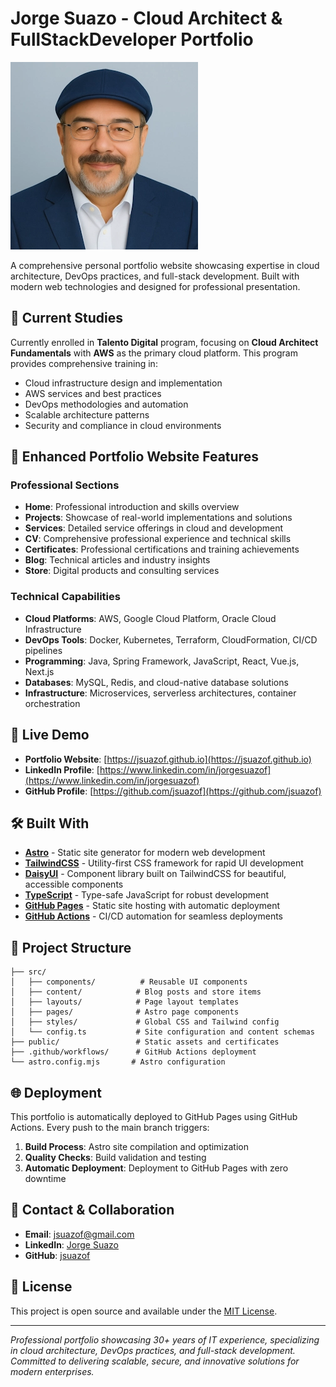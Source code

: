 # Jorge Suazo - Cloud Architect & FullStackDeveloper Portfolio

![Jorge Suazo Portfolio](src/assets/images/profile.webp)

A comprehensive personal portfolio website showcasing expertise in cloud architecture, DevOps practices, and full-stack development. Built with modern web technologies and designed for professional presentation.

## 🌟 Current Studies

Currently enrolled in **Talento Digital** program, focusing on **Cloud Architect Fundamentals** with **AWS** as the primary cloud platform. This program provides comprehensive training in:

- Cloud infrastructure design and implementation
- AWS services and best practices
- DevOps methodologies and automation
- Scalable architecture patterns
- Security and compliance in cloud environments

## 🚀 Enhanced Portfolio Website Features

### Professional Sections
- **Home**: Professional introduction and skills overview
- **Projects**: Showcase of real-world implementations and solutions
- **Services**: Detailed service offerings in cloud and development
- **CV**: Comprehensive professional experience and technical skills
- **Certificates**: Professional certifications and training achievements
- **Blog**: Technical articles and industry insights
- **Store**: Digital products and consulting services

### Technical Capabilities
- **Cloud Platforms**: AWS, Google Cloud Platform, Oracle Cloud Infrastructure
- **DevOps Tools**: Docker, Kubernetes, Terraform, CloudFormation, CI/CD pipelines
- **Programming**: Java, Spring Framework, JavaScript, React, Vue.js, Next.js
- **Databases**: MySQL, Redis, and cloud-native database solutions
- **Infrastructure**: Microservices, serverless architectures, container orchestration

## 🎯 Live Demo

- **Portfolio Website**: [https://jsuazof.github.io](https://jsuazof.github.io)
- **LinkedIn Profile**: [https://www.linkedin.com/in/jorgesuazof](https://www.linkedin.com/in/jorgesuazof)
- **GitHub Profile**: [https://github.com/jsuazof](https://github.com/jsuazof)

## 🛠️ Built With

- **[Astro](https://astro.build)** - Static site generator for modern web development
- **[TailwindCSS](https://tailwindcss.com/)** - Utility-first CSS framework for rapid UI development
- **[DaisyUI](https://daisyui.com/)** - Component library built on TailwindCSS for beautiful, accessible components
- **[TypeScript](https://www.typescriptlang.org/)** - Type-safe JavaScript for robust development
- **[GitHub Pages](https://pages.github.com/)** - Static site hosting with automatic deployment
- **[GitHub Actions](https://github.com/features/actions)** - CI/CD automation for seamless deployments

## 📁 Project Structure

```
├── src/
│   ├── components/          # Reusable UI components
│   ├── content/            # Blog posts and store items
│   ├── layouts/            # Page layout templates
│   ├── pages/              # Astro page components
│   ├── styles/             # Global CSS and Tailwind config
│   └── config.ts           # Site configuration and content schemas
├── public/                 # Static assets and certificates
├── .github/workflows/      # GitHub Actions deployment
└── astro.config.mjs       # Astro configuration
```

## 🌐 Deployment

This portfolio is automatically deployed to GitHub Pages using GitHub Actions. Every push to the main branch triggers:

1. **Build Process**: Astro site compilation and optimization
2. **Quality Checks**: Build validation and testing
3. **Automatic Deployment**: Deployment to GitHub Pages with zero downtime

## 📧 Contact & Collaboration

- **Email**: jsuazof@gmail.com
- **LinkedIn**: [Jorge Suazo](https://www.linkedin.com/in/jorgesuazof)
- **GitHub**: [jsuazof](https://github.com/jsuazof)

## 📄 License

This project is open source and available under the [MIT License](LICENSE).

---

*Professional portfolio showcasing 30+ years of IT experience, specializing in cloud architecture, DevOps practices, and full-stack development. Committed to delivering scalable, secure, and innovative solutions for modern enterprises.*
